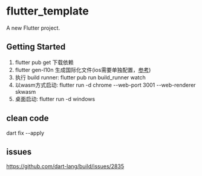 # flutter_template

A new Flutter project.

## Getting Started

1. flutter pub get 下载依赖
1. flutter gen-l10n 生成国际化文件(ios需要单独配置，[参考](https://docs.flutter.dev/ui/accessibility-and-internationalization/internationalization#localizing-for-ios-updating-the-ios-app-bundle))
2. 执行 build runner: flutter pub run build_runner watch
3. 以wasm方式启动: flutter run -d chrome --web-port 3001 --web-renderer skwasm
3. 桌面启动: flutter run -d windows

## clean code
dart fix --apply

## issues 
https://github.com/dart-lang/build/issues/2835